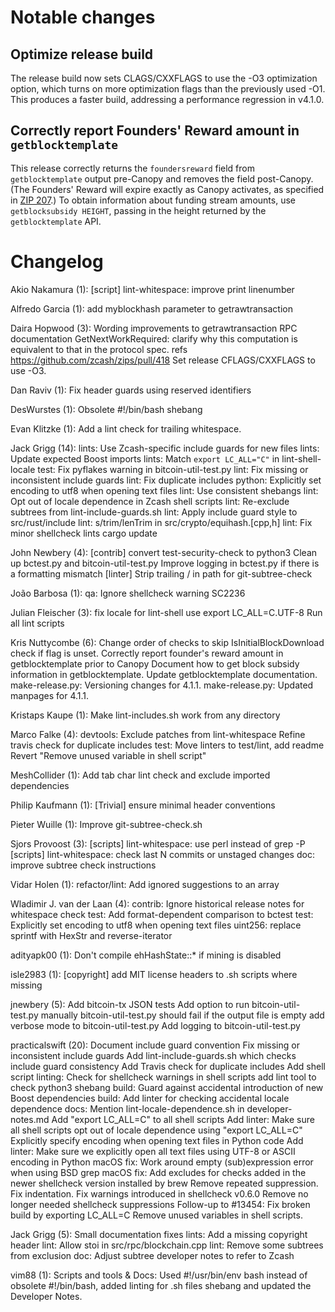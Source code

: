 Notable changes
===============

Optimize release build
----------------------
The release build now sets CLAGS/CXXFLAGS to use the -O3 optimization
option, which turns on more optimization flags than the previously used
-O1. This produces a faster build, addressing a performance regression in 
v4.1.0.

Correctly report Founders' Reward amount in `getblocktemplate`
--------------------------------------------------------------
This release correctly returns the `foundersreward` field from `getblocktemplate`
output pre-Canopy and removes the field post-Canopy. (The Founders' Reward will
expire exactly as Canopy activates, as specified in [ZIP 207](https://zips.z.cash/zip-0207).)
To obtain information about funding stream amounts, use `getblocksubsidy HEIGHT`,
passing in the height returned by the `getblocktemplate` API.

Changelog
=========

Akio Nakamura (1):
      [script] lint-whitespace: improve print linenumber

Alfredo Garcia (1):
      add myblockhash parameter to getrawtransaction

Daira Hopwood (3):
      Wording improvements to getrawtransaction RPC documentation
      GetNextWorkRequired: clarify why this computation is equivalent to that in the protocol spec. refs https://github.com/zcash/zips/pull/418
      Set release CFLAGS/CXXFLAGS to use -O3.

Dan Raviv (1):
      Fix header guards using reserved identifiers

DesWurstes (1):
      Obsolete #!/bin/bash shebang

Evan Klitzke (1):
      Add a lint check for trailing whitespace.

Jack Grigg (14):
      lints: Use Zcash-specific include guards for new files
      lints: Update expected Boost imports
      lints: Match `export LC_ALL="C"` in lint-shell-locale
      test: Fix pyflakes warning in bitcoin-util-test.py
      lint: Fix missing or inconsistent include guards
      lint: Fix duplicate includes
      python: Explicitly set encoding to utf8 when opening text files
      lint: Use consistent shebangs
      lint: Opt out of locale dependence in Zcash shell scripts
      lint: Re-exclude subtrees from lint-include-guards.sh
      lint: Apply include guard style to src/rust/include
      lint: s/trim/lenTrim in src/crypto/equihash.[cpp,h]
      lint: Fix minor shellcheck lints
      cargo update

John Newbery (4):
      [contrib] convert test-security-check to python3
      Clean up bctest.py and bitcoin-util-test.py
      Improve logging in bctest.py if there is a formatting mismatch
      [linter] Strip trailing / in path for git-subtree-check

João Barbosa (1):
      qa: Ignore shellcheck warning SC2236

Julian Fleischer (3):
      fix locale for lint-shell
      use export LC_ALL=C.UTF-8
      Run all lint scripts

Kris Nuttycombe (6):
      Change order of checks to skip IsInitialBlockDownload check if flag is unset.
      Correctly report founder's reward amount in getblocktemplate prior to Canopy
      Document how to get block subsidy information in getblocktemplate.
      Update getblocktemplate documentation.
      make-release.py: Versioning changes for 4.1.1.
      make-release.py: Updated manpages for 4.1.1.

Kristaps Kaupe (1):
      Make lint-includes.sh work from any directory

Marco Falke (4):
      devtools: Exclude patches from lint-whitespace
      Refine travis check for duplicate includes
      test: Move linters to test/lint, add readme
      Revert "Remove unused variable in shell script"

MeshCollider (1):
      Add tab char lint check and exclude imported dependencies

Philip Kaufmann (1):
      [Trivial] ensure minimal header conventions

Pieter Wuille (1):
      Improve git-subtree-check.sh

Sjors Provoost (3):
      [scripts] lint-whitespace: use perl instead of grep -P
      [scripts] lint-whitespace: check last N commits or unstaged changes
      doc: improve subtree check instructions

Vidar Holen (1):
      refactor/lint: Add ignored suggestions to an array

Wladimir J. van der Laan (4):
      contrib: Ignore historical release notes for whitespace check
      test: Add format-dependent comparison to bctest
      test: Explicitly set encoding to utf8 when opening text files
      uint256: replace sprintf with HexStr and reverse-iterator

adityapk00 (1):
      Don't compile ehHashState::* if mining is disabled

isle2983 (1):
      [copyright] add MIT license headers to .sh scripts where missing

jnewbery (5):
      Add bitcoin-tx JSON tests
      Add option to run bitcoin-util-test.py manually
      bitcoin-util-test.py should fail if the output file is empty
      add verbose mode to bitcoin-util-test.py
      Add logging to bitcoin-util-test.py

practicalswift (20):
      Document include guard convention
      Fix missing or inconsistent include guards
      Add lint-include-guards.sh which checks include guard consistency
      Add Travis check for duplicate includes
      Add shell script linting: Check for shellcheck warnings in shell scripts
      add lint tool to check python3 shebang
      build: Guard against accidental introduction of new Boost dependencies
      build: Add linter for checking accidental locale dependence
      docs: Mention lint-locale-dependence.sh in developer-notes.md
      Add "export LC_ALL=C" to all shell scripts
      Add linter: Make sure all shell scripts opt out of locale dependence using "export LC_ALL=C"
      Explicitly specify encoding when opening text files in Python code
      Add linter: Make sure we explicitly open all text files using UTF-8 or ASCII encoding in Python
      macOS fix: Work around empty (sub)expression error when using BSD grep
      macOS fix: Add excludes for checks added in the newer shellcheck version installed by brew
      Remove repeated suppression. Fix indentation.
      Fix warnings introduced in shellcheck v0.6.0
      Remove no longer needed shellcheck suppressions
      Follow-up to #13454: Fix broken build by exporting LC_ALL=C
      Remove unused variables in shell scripts.

Jack Grigg (5):
      Small documentation fixes
      lints: Add a missing copyright header
      lint: Allow stoi in src/rpc/blockchain.cpp
      lint: Remove some subtrees from exclusion
      doc: Adjust subtree developer notes to refer to Zcash

vim88 (1):
      Scripts and tools & Docs: Used #!/usr/bin/env bash instead of obsolete #!/bin/bash, added linting for .sh files shebang and updated the Developer Notes.

